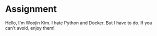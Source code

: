 # Assignment
Hello, I'm Woojin Kim.
I hate Python and Docker.
But I have to do. 
If you can't avoid, enjoy them!
